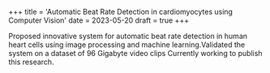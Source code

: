 +++
title = 'Automatic Beat Rate Detection in cardiomyocytes using Computer Vision'
date = 2023-05-20
draft = true
+++

Proposed innovative system for automatic
beat rate detection in human heart cells
using image processing and machine
learning.Validated the system on a dataset
of 96 Gigabyte video clips Currently
working to publish this research.

